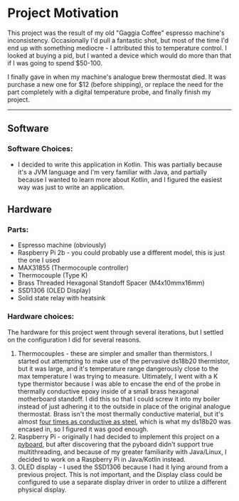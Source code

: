 # Project Motivation
This project was the result of my old "Gaggia Coffee" espresso machine's inconsistency. Occasionally I'd pull a fantastic shot, but most of the time I'd end up with something mediocre - I attributed this to temperature control. I looked at buying a pid, but I wanted a device which would do more than that if I was going to spend $50-100.

I finally gave in when my machine's analogue brew thermostat died. It was purchase a new one for $12 (before shipping), or replace the need for the part completely with a digital temperature probe, and finally finish my project.

------

## Software
### Software Choices:
+ I decided to write this application in Kotlin. This was partially because it's a JVM language and I'm very familiar with Java, and partially because I wanted to learn more about Kotlin, and I figured the easiest way was just to write an application.

## Hardware
### Parts:

+ Espresso machine (obviously)
+ Raspberry Pi 2b - you could probably use a different model, this is just the one I used
+ MAX31855 (Thermocouple controller)
+ Thermocouple (Type K)
+ Brass Threaded Hexagonal Standoff Spacer (M4x10mmx16mm)
+ SSD1306 (OLED Display)
+ Solid state relay with heatsink

### Hardware choices:
The hardware for this project went through several iterations, but I settled on the configuration I did for several reasons.

1. Thermocouples - these are simpler and smaller than thermistors. I started out attempting to make use of the pervasive ds18b20 thermistor, but it was large, and it's temperature range dangerously close to the max temperature I was trying to measure. Ultimately, I went with a K type thermistor because I was able to encase the end of the probe in thermally conductive epoxy inside of a small brass hexagonal motherboard standoff. I did this so that I could screw it into my boiler instead of just adhering it to the outside in place of the original analogue thermostat. Brass isn't the most thermally conductive material, but it's almost [four times as conductive as steel](https://www.metalsupermarkets.com/which-metals-conduct-heat-best/), which is what my ds18b20 was encased in, so I figured it was good enough.
2. Raspberry Pi - originally I had decided to implement this project on a [pyboard](https://www.adafruit.com/product/2390), but after discovering that the pyboard didn't support true multithreading, and because of my greater familiarity with Java/Linux, I decided to work on a Raspberry Pi in Java/Kotlin instead.
3. OLED display - I used the SSD1306 because I had it lying around from a previous project. This is not important, and the Display class could be configured to use a separate display driver in order to utilize a different physical display.
